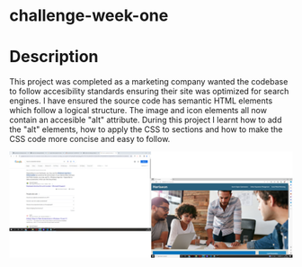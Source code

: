 # challenge-week-one

# Description
This project was completed as a marketing company wanted the codebase to follow accesibility standards ensuring their site was optimized for search engines.
I have ensured the source code has semantic HTML elements which follow a logical structure.
The image and icon elements all now contain an accesible "alt" attribute.
During this project I learnt how to add the "alt" elements, how to apply the CSS to sections and how to make the CSS code more concise and easy to follow.

![Alt text](image.png)